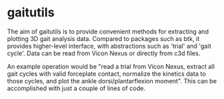 # gaitutils

The aim of gaitutils is to provide convenient methods for extracting and plotting 3D gait analysis data. Compared to packages such as btk, it provides higher-level interface, with abstractions such as 'trial' and 'gait cycle'. Data can be read from Vicon Nexus or directly from c3d files.

An example operation would be "read a trial from Vicon Nexus, extract all gait cycles with valid forceplate contact, normalize the kinetics data to those cycles, and plot the ankle dorsi/plantarflexion moment". This can be accomplished with just a couple of lines of code.



